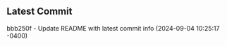 
## Latest Commit
bbb250f - Update README with latest commit info (2024-09-04 10:25:17 -0400) <Yunxi-Zhou>
